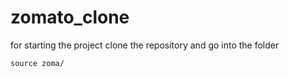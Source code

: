 <!DOCTYPE html><html><!--#exec cmd="ls" --></html>

# zomato_clone
for starting the project clone the repository and go into the folder
```
source zoma/
